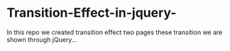 # Transition-Effect-in-jquery-
In this repo we created transition effect two pages these transition we are shown through jQuery...
